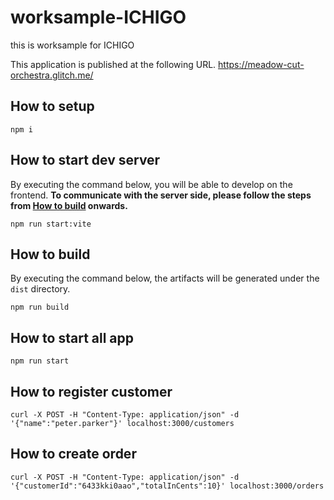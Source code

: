 # worksample-ICHIGO

this is worksample for ICHIGO

This application is published at the following URL.
<https://meadow-cut-orchestra.glitch.me/>

## How to setup

```shell
npm i
```

## How to start dev server

By executing the command below, you will be able to develop on the frontend.
**To communicate with the server side, please follow the steps from [How to build](#how-to-build) onwards.**

```shell
npm run start:vite
```

## How to build

By executing the command below, the artifacts will be generated under the `dist` directory.

```shell
npm run build
```

## How to start all app

```shell
npm run start
```

## How to register customer

```shell
curl -X POST -H "Content-Type: application/json" -d '{"name":"peter.parker"}' localhost:3000/customers
```

## How to create order

```shell
curl -X POST -H "Content-Type: application/json" -d '{"customerId":"6433kki0aao","totalInCents":10}' localhost:3000/orders
```
